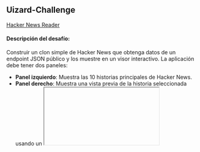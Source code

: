 ## Uizard-Challenge

[Hacker News Reader](https://uizard.notion.site/uizard/Quest-Front-end-Developer-89b58e89f4434634a022031b38cdcfaf)

#### Descripción del desafío:

Construir un clon simple de Hacker News que obtenga datos de un endpoint JSON público y los muestre en un visor interactivo.
La aplicación debe tener dos paneles:

- **Panel izquierdo**: Muestra las 10 historias principales de Hacker News.
- **Panel derecho**: Muestra una vista previa de la historia seleccionada usando un <iframe>.

##### Notas Importantes:

Utiliza <iframe> para la vista previa de la historia seleccionada en el panel derecho.
No es necesario replicar el diseño exacto del mockup, pero puedes usarlo como referencia.
[Mockup](https://app.uizard.io/p/de328bd3/preview)

#### Resultado

![Imagen](/public/capture.png)
